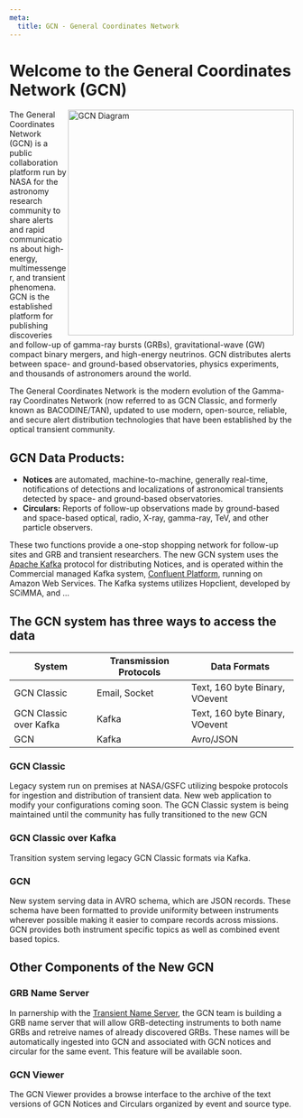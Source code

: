 ```yaml
---
meta:
  title: GCN - General Coordinates Network
---
```


# Welcome to the General Coordinates Network (GCN)

<img src="https://gcn.gsfc.nasa.gov/GCN.gif" width="400" align="right" alt="GCN Diagram"/>

The General Coordinates Network (GCN) is a public collaboration platform run by NASA for the astronomy research community to share alerts and rapid communications about high-energy, multimessenger, and transient phenomena. GCN is the established platform for publishing discoveries and follow-up of gamma-ray bursts (GRBs), gravitational-wave (GW) compact binary mergers, and high-energy neutrinos. GCN distributes alerts between space- and ground-based observatories, physics experiments, and thousands of astronomers around the world.

The General Coordinates Network is the modern evolution of the Gamma-ray Coordinates Network (now referred to as GCN Classic, and formerly known as BACODINE/TAN), updated to use modern, open-source, reliable, and secure alert distribution technologies that have been established by the optical transient community.

## GCN Data Products:

- **Notices**  are automated, machine-to-machine, generally real-time, notifications of detections and localizations of astronomical transients detected by space- and ground-based observatories.
- **Circulars:** Reports of follow-up observations made by ground-based and space-based optical, radio, X-ray, gamma-ray, TeV, and other particle observers.

These two functions provide a one-stop shopping network for follow-up sites and GRB and transient researchers. The new GCN system uses the [Apache Kafka](https://kafka.apache.org) protocol for distributing Notices, and is operated within the Commercial managed Kafka system, [Confluent Platform](https://www.confluent.io), running on Amazon Web Services. The Kafka systems utilizes Hopclient, developed by SCiMMA, and ...

## The GCN system has three ways to access the data

| System                 | Transmission Protocols | Data Formats                   |
| ---------------------- | ---------------------- | ------------------------------ |
| GCN Classic            | Email, Socket          | Text, 160 byte Binary, VOevent |
| GCN Classic over Kafka | Kafka                  | Text, 160 byte Binary, VOevent |
| GCN                    | Kafka                  | Avro/JSON                      |

### GCN Classic

Legacy system run on premises at NASA/GSFC utilizing bespoke protocols for ingestion and distribution of transient data. New web application to modify your configurations coming soon. The GCN Classic system is being maintained until the community has fully transitioned to the new GCN

### GCN Classic over Kafka

Transition system serving legacy GCN Classic formats via Kafka.

### GCN

New system serving data in AVRO schema, which are JSON records. These schema have been formatted to provide uniformity between instruments wherever possible making it easier to compare records across missions. GCN provides both instrument specific topics as well as combined event based topics.

## Other Components of the New GCN

### GRB Name Server

In parnership with the [Transient Name Server](https://www.wis-tns.org), the GCN team is building a GRB name server that will allow GRB-detecting instruments to both name GRBs and retreive names of already discovered GRBs. These names will be automatically ingested into GCN and associated with GCN notices and circular for the same event. This feature will be available soon.

### GCN Viewer

The GCN Viewer provides a browse interface to the archive of the text versions of GCN Notices and Circulars organized by event and source type.
